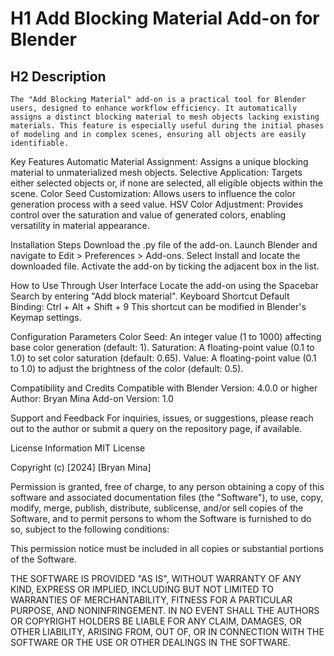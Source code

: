 # H1 Add Blocking Material Add-on for Blender
## H2 Description
    The "Add Blocking Material" add-on is a practical tool for Blender users, designed to enhance workflow efficiency. It automatically assigns a distinct blocking material to mesh objects lacking existing materials. This feature is especially useful during the initial phases of modeling and in complex scenes, ensuring all objects are easily identifiable.

Key Features
    Automatic Material Assignment: Assigns a unique blocking material to unmaterialized mesh objects.
    Selective Application: Targets either selected objects or, if none are selected, all eligible objects within the scene.
    Color Seed Customization: Allows users to influence the color generation process with a seed value.
    HSV Color Adjustment: Provides control over the saturation and value of generated colors, enabling versatility in material appearance.

Installation Steps
    Download the .py file of the add-on.
    Launch Blender and navigate to Edit > Preferences > Add-ons.
    Select Install and locate the downloaded file.
    Activate the add-on by ticking the adjacent box in the list.

How to Use
    Through User Interface
    Locate the add-on using the Spacebar Search by entering "Add block material".
    Keyboard Shortcut
    Default Binding: Ctrl + Alt + Shift + 9
    This shortcut can be modified in Blender's Keymap settings.

Configuration Parameters
    Color Seed: An integer value (1 to 1000) affecting base color generation (default: 1).
    Saturation: A floating-point value (0.1 to 1.0) to set color saturation (default: 0.65).
    Value: A floating-point value (0.1 to 1.0) to adjust the brightness of the color (default: 0.5).

Compatibility and Credits
    Compatible with Blender Version: 4.0.0 or higher
    Author: Bryan Mina
    Add-on Version: 1.0

Support and Feedback
    For inquiries, issues, or suggestions, please reach out to the author or submit a query on the repository page, if available.

License Information
MIT License

Copyright (c) [2024] [Bryan Mina]

Permission is granted, free of charge, to any person obtaining a copy of this software and associated documentation files (the "Software"), to use, copy, modify, merge, publish, distribute, sublicense, and/or sell copies of the Software, and to permit persons to whom the Software is furnished to do so, subject to the following conditions:

This permission notice must be included in all copies or substantial portions of the Software.

THE SOFTWARE IS PROVIDED "AS IS", WITHOUT WARRANTY OF ANY KIND, EXPRESS OR IMPLIED, INCLUDING BUT NOT LIMITED TO WARRANTIES OF MERCHANTABILITY, FITNESS FOR A PARTICULAR PURPOSE, AND NONINFRINGEMENT. IN NO EVENT SHALL THE AUTHORS OR COPYRIGHT HOLDERS BE LIABLE FOR ANY CLAIM, DAMAGES, OR OTHER LIABILITY, ARISING FROM, OUT OF, OR IN CONNECTION WITH THE SOFTWARE OR THE USE OR OTHER DEALINGS IN THE SOFTWARE.
